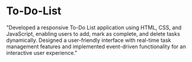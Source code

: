 # To-Do-List
"Developed a responsive To-Do List application using HTML, CSS, and JavaScript, enabling users to add, mark as complete, and delete tasks dynamically. Designed a user-friendly interface with real-time task management features and implemented event-driven functionality for an interactive user experience."
